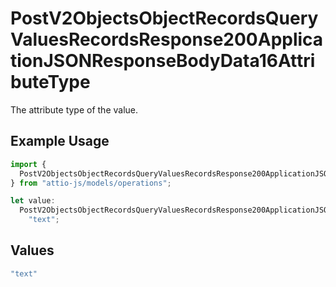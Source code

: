 # PostV2ObjectsObjectRecordsQueryValuesRecordsResponse200ApplicationJSONResponseBodyData16AttributeType

The attribute type of the value.

## Example Usage

```typescript
import {
  PostV2ObjectsObjectRecordsQueryValuesRecordsResponse200ApplicationJSONResponseBodyData16AttributeType,
} from "attio-js/models/operations";

let value:
  PostV2ObjectsObjectRecordsQueryValuesRecordsResponse200ApplicationJSONResponseBodyData16AttributeType =
    "text";
```

## Values

```typescript
"text"
```